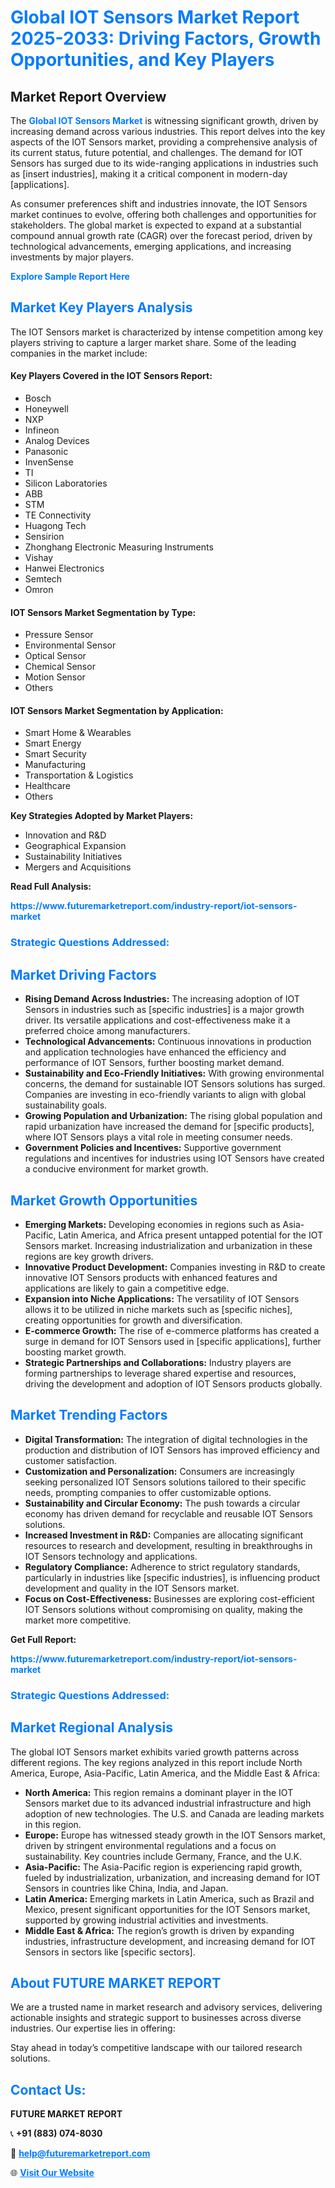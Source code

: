 <h1 style="color: #007BFF;">Global IOT Sensors Market Report 2025-2033: Driving Factors, Growth Opportunities, and Key Players</h1>

<section id="overview">
<h2>Market Report Overview</h2>
<p>The <a href="https://www.futuremarketreport.com/industry-report/iot-sensors-market" style="color: #007BFF; text-decoration: none;"><strong>Global IOT Sensors Market</strong></a> is witnessing significant growth, driven by increasing demand across various industries. This report delves into the key aspects of the IOT Sensors market, providing a comprehensive analysis of its current status, future potential, and challenges. The demand for IOT Sensors has surged due to its wide-ranging applications in industries such as [insert industries], making it a critical component in modern-day [applications].</p>
<p>As consumer preferences shift and industries innovate, the IOT Sensors market continues to evolve, offering both challenges and opportunities for stakeholders. The global market is expected to expand at a substantial compound annual growth rate (CAGR) over the forecast period, driven by technological advancements, emerging applications, and increasing investments by major players.</p>
</section>

<section id="overview">
<p><a href="https://www.futuremarketreport.com/request-sample/reportId=75938" style="color: #007BFF; text-decoration: none;"><strong>Explore Sample Report Here</strong></a></p>
</section>

<section id="key-players">
<h2 style="color: #007BFF;">Market Key Players Analysis</h2>
<p>The IOT Sensors market is characterized by intense competition among key players striving to capture a larger market share. Some of the leading companies in the market include:</p>
<h4>Key Players Covered in the IOT Sensors Report:</h4>
<ul><li>Bosch</li><li>Honeywell</li><li>NXP</li><li>Infineon</li><li>Analog Devices</li><li>Panasonic</li><li>InvenSense</li><li>TI</li><li>Silicon Laboratories</li><li>ABB</li><li>STM</li><li>TE Connectivity</li><li>Huagong Tech</li><li>Sensirion</li><li>Zhonghang Electronic Measuring Instruments</li><li>Vishay</li><li>Hanwei Electronics</li><li>Semtech</li><li>Omron</li></ul>
<h4>IOT Sensors Market Segmentation by Type:</h4>
<ul><li>Pressure Sensor</li><li>Environmental Sensor</li><li>Optical Sensor</li><li>Chemical Sensor</li><li>Motion Sensor</li><li>Others</li></ul>

<h4>IOT Sensors Market Segmentation by Application:</h4>
<ul><li>Smart Home &amp; Wearables</li><li>Smart Energy</li><li>Smart Security</li><li>Manufacturing</li><li>Transportation &amp; Logistics</li><li>Healthcare</li><li>Others</li></ul>
<p><strong>Key Strategies Adopted by Market Players:</strong></p>
<ul>
<li>Innovation and R&D</li>
<li>Geographical Expansion</li>
<li>Sustainability Initiatives</li>
<li>Mergers and Acquisitions</li>
</ul>
</section>

<section>
<p><strong>Read Full Analysis: </strong></p><a href="https://www.futuremarketreport.com/industry-report/iot-sensors-market" style="color: #007BFF; text-decoration: none;"><strong>https://www.futuremarketreport.com/industry-report/iot-sensors-market</strong></a>
<h3 style="color: #007BFF;">Strategic Questions Addressed:</h3>
</section>

<section id="driving-factors">
<h2 style="color: #007BFF;">Market Driving Factors</h2>
<ul>
<li><strong>Rising Demand Across Industries:</strong> The increasing adoption of IOT Sensors in industries such as [specific industries] is a major growth driver. Its versatile applications and cost-effectiveness make it a preferred choice among manufacturers.</li>
<li><strong>Technological Advancements:</strong> Continuous innovations in production and application technologies have enhanced the efficiency and performance of IOT Sensors, further boosting market demand.</li>
<li><strong>Sustainability and Eco-Friendly Initiatives:</strong> With growing environmental concerns, the demand for sustainable IOT Sensors solutions has surged. Companies are investing in eco-friendly variants to align with global sustainability goals.</li>
<li><strong>Growing Population and Urbanization:</strong> The rising global population and rapid urbanization have increased the demand for [specific products], where IOT Sensors plays a vital role in meeting consumer needs.</li>
<li><strong>Government Policies and Incentives:</strong> Supportive government regulations and incentives for industries using IOT Sensors have created a conducive environment for market growth.</li>
</ul>
</section>

<section id="growth-opportunities">
<h2 style="color: #007BFF;">Market Growth Opportunities</h2>
<ul>
<li><strong>Emerging Markets:</strong> Developing economies in regions such as Asia-Pacific, Latin America, and Africa present untapped potential for the IOT Sensors market. Increasing industrialization and urbanization in these regions are key growth drivers.</li>
<li><strong>Innovative Product Development:</strong> Companies investing in R&D to create innovative IOT Sensors products with enhanced features and applications are likely to gain a competitive edge.</li>
<li><strong>Expansion into Niche Applications:</strong> The versatility of IOT Sensors allows it to be utilized in niche markets such as [specific niches], creating opportunities for growth and diversification.</li>
<li><strong>E-commerce Growth:</strong> The rise of e-commerce platforms has created a surge in demand for IOT Sensors used in [specific applications], further boosting market growth.</li>
<li><strong>Strategic Partnerships and Collaborations:</strong> Industry players are forming partnerships to leverage shared expertise and resources, driving the development and adoption of IOT Sensors products globally.</li>
</ul>
</section>

<section id="trending-factors">
<h2 style="color: #007BFF;">Market Trending Factors</h2>
<ul>
<li><strong>Digital Transformation:</strong> The integration of digital technologies in the production and distribution of IOT Sensors has improved efficiency and customer satisfaction.</li>
<li><strong>Customization and Personalization:</strong> Consumers are increasingly seeking personalized IOT Sensors solutions tailored to their specific needs, prompting companies to offer customizable options.</li>
<li><strong>Sustainability and Circular Economy:</strong> The push towards a circular economy has driven demand for recyclable and reusable IOT Sensors solutions.</li>
<li><strong>Increased Investment in R&D:</strong> Companies are allocating significant resources to research and development, resulting in breakthroughs in IOT Sensors technology and applications.</li>
<li><strong>Regulatory Compliance:</strong> Adherence to strict regulatory standards, particularly in industries like [specific industries], is influencing product development and quality in the IOT Sensors market.</li>
<li><strong>Focus on Cost-Effectiveness:</strong> Businesses are exploring cost-efficient IOT Sensors solutions without compromising on quality, making the market more competitive.</li>
</ul>
</section>

<section>
<p><strong>Get Full Report: </strong></p><a href="https://www.futuremarketreport.com/industry-report/iot-sensors-market" style="color: #007BFF; text-decoration: none;"><strong>https://www.futuremarketreport.com/industry-report/iot-sensors-market</strong></a>
<h3 style="color: #007BFF;">Strategic Questions Addressed:</h3>
</section>


<section id="regional-analysis">
<h2 style="color: #007BFF;">Market Regional Analysis</h2>
<p>The global IOT Sensors market exhibits varied growth patterns across different regions. The key regions analyzed in this report include North America, Europe, Asia-Pacific, Latin America, and the Middle East & Africa:</p>
<ul>
<li><strong>North America:</strong> This region remains a dominant player in the IOT Sensors market due to its advanced industrial infrastructure and high adoption of new technologies. The U.S. and Canada are leading markets in this region.</li>
<li><strong>Europe:</strong> Europe has witnessed steady growth in the IOT Sensors market, driven by stringent environmental regulations and a focus on sustainability. Key countries include Germany, France, and the U.K.</li>
<li><strong>Asia-Pacific:</strong> The Asia-Pacific region is experiencing rapid growth, fueled by industrialization, urbanization, and increasing demand for IOT Sensors in countries like China, India, and Japan.</li>
<li><strong>Latin America:</strong> Emerging markets in Latin America, such as Brazil and Mexico, present significant opportunities for the IOT Sensors market, supported by growing industrial activities and investments.</li>
<li><strong>Middle East & Africa:</strong> The region’s growth is driven by expanding industries, infrastructure development, and increasing demand for IOT Sensors in sectors like [specific sectors].</li>
</ul>
</section>

<footer>
<h2 style="color: #007BFF;">About FUTURE MARKET REPORT</h2>
<p>We are a trusted name in market research and advisory services, delivering actionable insights and strategic support to businesses across diverse industries. Our expertise lies in offering:</p>

<p>Stay ahead in today’s competitive landscape with our tailored research solutions.</p>

<h2 style="color: #007BFF;">Contact Us:</h2>
<p><strong>FUTURE MARKET REPORT</strong></p>
<p>📞 <strong>+91 (883) 074-8030</strong></p>
<p>📧 <strong><a href="mailto:help@futuremarketreport.com" style="color: #007BFF;">help@futuremarketreport.com</a></strong></p>
<p>🌐 <strong><a href="https://www.futuremarketreport.com/" style="color: #007BFF;">Visit Our Website</a></strong></p>
</footer>